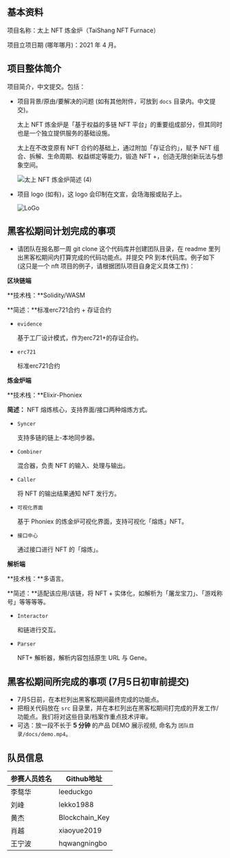 ## 基本资料

项目名称：太上 NFT 炼金炉（TaiShang NFT Furnace）

项目立项日期 (哪年哪月)：2021 年 4 月。

## 项目整体简介

项目简介，中文提交。包括：

- 项目背景/原由/要解决的问题 (如有其他附件，可放到 `docs` 目录内。中文提交)。

  太上 NFT 炼金炉是「基于权益的多链 NFT 平台」的重要组成部分，但其同时也是一个独立提供服务的基础设施。

  太上在不改变原有 NFT 合约的基础上，通过附加「存证合约」，赋予 NFT 组合、拆解、生命周期、权益绑定等能力，锻造 NFT +，创造无限创新玩法与想象空间。

  ![太上 NFT 炼金炉简述 (4)](https://tva1.sinaimg.cn/large/008i3skNgy1gqkikcm71lj31r20u0wjr.jpg)

- 项目 logo (如有)，这 logo 会印制在文宣，会场海报或贴子上。

  ![LoGo](https://tva1.sinaimg.cn/large/008i3skNly1gr1agx4l7lj30hs0b4web.jpg)

## 黑客松期间计划完成的事项

- 请团队在报名那一周 git clone 这个代码库并创建团队目录，在 readme 里列出黑客松期间内打算完成的代码功能点。并提交 PR 到本代码库。例子如下 (这只是一个 nft 项目的例子，请根据团队项目自身定义具体工作)：

**区块链端**

**技术栈：**Solidity/WASM

**简述：**标准erc721合约 + 存证合约

- `evidence`

  基于工厂设计模式，作为erc721+的存证合约。

- `erc721`

  标准erc721合约

**炼金炉端**

**技术栈：**Elixir-Phoniex

**简述：** NFT 熔炼核心，支持界面/接口两种熔炼方式。

- `Syncer`

  支持多链的链上-本地同步器。

- `Combiner`

  混合器，负责 NFT 的输入、处理与输出。

- `Caller`

  将 NFT 的输出结果通知 NFT 发行方。

- `可视化界面`

  基于 Phoniex 的炼金炉可视化界面，支持可视化「熔炼」NFT。

- `接口中心`

  通过接口进行 NFT 的「熔炼」。

**解析端**

**技术栈：**多语言。

**简述：**适配该应用/该链，将 NFT + 实体化，如解析为「屠龙宝刀」、「游戏称号」等等等等。

- `Interactor`

  和链进行交互。

- `Parser`

  NFT+ 解析器，解析内容包括原生 URL 与 Gene。


## 黑客松期间所完成的事项 (7月5日初审前提交)

- 7月5日前，在本栏列出黑客松期间最终完成的功能点。
- 把相关代码放在 `src` 目录里，并在本栏列出在黑客松期间打完成的开发工作/功能点。我们将对这些目录/档案作重点技术评审。
- 可选：放一段不长于 **5 分钟** 的产品 DEMO 展示视频, 命名为 `团队目录/docs/demo.mp4`。

## 队员信息

| 参赛人员姓名 | Github地址     |
| ------------ | -------------- |
| 李骜华       | leeduckgo      |
| 刘峰         | lekko1988      |
| 黄杰         | Blockchain_Key |
| 肖越         | xiaoyue2019    |
| 王宁波       | hqwangningbo   |


